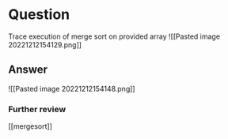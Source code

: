 # Question
Trace execution of merge sort on provided array
![[Pasted image 20221212154129.png]]
## Answer
![[Pasted image 20221212154148.png]]
### Further review
[[mergesort]]